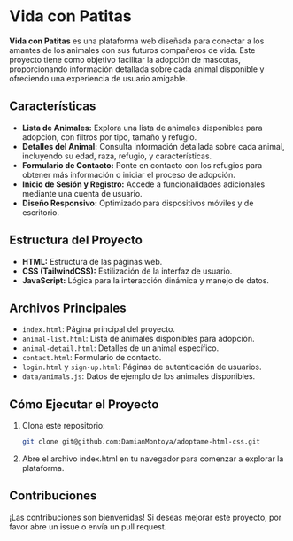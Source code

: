 # Vida con Patitas

**Vida con Patitas** es una plataforma web diseñada para conectar a los amantes de los animales con sus futuros compañeros de vida. Este proyecto tiene como objetivo facilitar la adopción de mascotas, proporcionando información detallada sobre cada animal disponible y ofreciendo una experiencia de usuario amigable.

## Características

- **Lista de Animales:** Explora una lista de animales disponibles para adopción, con filtros por tipo, tamaño y refugio.
- **Detalles del Animal:** Consulta información detallada sobre cada animal, incluyendo su edad, raza, refugio, y características.
- **Formulario de Contacto:** Ponte en contacto con los refugios para obtener más información o iniciar el proceso de adopción.
- **Inicio de Sesión y Registro:** Accede a funcionalidades adicionales mediante una cuenta de usuario.
- **Diseño Responsivo:** Optimizado para dispositivos móviles y de escritorio.

## Estructura del Proyecto

- **HTML:** Estructura de las páginas web.
- **CSS (TailwindCSS):** Estilización de la interfaz de usuario.
- **JavaScript:** Lógica para la interacción dinámica y manejo de datos.

## Archivos Principales

- `index.html`: Página principal del proyecto.
- `animal-list.html`: Lista de animales disponibles para adopción.
- `animal-detail.html`: Detalles de un animal específico.
- `contact.html`: Formulario de contacto.
- `login.html` y `sign-up.html`: Páginas de autenticación de usuarios.
- `data/animals.js`: Datos de ejemplo de los animales disponibles.

## Cómo Ejecutar el Proyecto

1. Clona este repositorio:
   ```bash
   git clone git@github.com:DamianMontoya/adoptame-html-css.git

2. Abre el archivo index.html en tu navegador para comenzar a explorar la plataforma.

## Contribuciones
¡Las contribuciones son bienvenidas! Si deseas mejorar este proyecto, por favor abre un issue o envía un pull request.